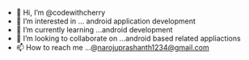 - 👋 Hi, I’m @codewithcherry
- 👀 I’m interested in ... android application development
- 🌱 I’m currently learning ...android development
- 💞️ I’m looking to collaborate on ...android based related appliactions
- 📫 How to reach me ...@narojuprashanth1234@gmail.com 


<!---
codewithcherry/codewithcherry is a ✨ special ✨ repository because its `README.md` (this file) appears on your GitHub profile.
You can click the Preview link to take a look at your changes.
--->
